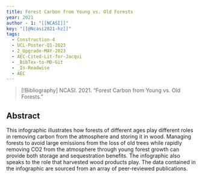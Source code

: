 ```yaml
---
title: Forest Carbon from Young vs. Old Forests
year: 2021
author - 1: "[[NCASI]]"
key: "[[@Ncasi2021-hz]]"
tags:
  - Construction-4
  - UCL-Poster-Q1-2023
  - 2_Upgrade-MAY-2023
  - AEC-Cited-Lit-for-Jacqui
  - _BibTex-to-MD-Git
  - _In-Readwise
  - AEC
---
```


> [!Bibliography]
> NCASI. 2021. “Forest Carbon from Young vs. Old Forests.” 

## Abstract
This infographic illustrates how forests of different ages play different roles in removing carbon from the atmosphere and storing it in wood. Managing forests to avoid large emissions from the loss of old trees while rapidly removing CO2 from the atmosphere through young forest growth can provide both storage and sequestration benefits. The infographic also speaks to the role that harvested wood products play. The data contained in the infographic are sourced from an array of peer-reviewed publications.